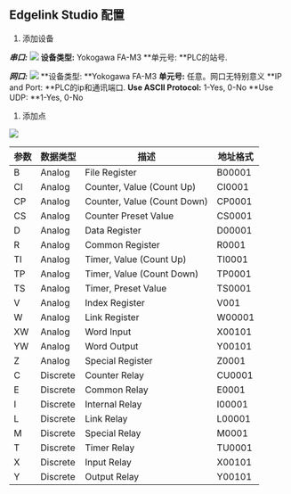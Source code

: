 ## Edgelink Studio 配置
1. 添加设备

**_串口:_**
![](https://cdn.nlark.com/yuque/0/2024/png/43815434/1714381448892-5b469a30-8470-4277-821a-56c1404b47a5.png#)
**设备类型:** Yokogawa FA-M3
**单元号: **PLC的站号.

**_网口:_**
![](https://cdn.nlark.com/yuque/0/2024/png/43815434/1714381449066-b1f28792-8bc5-456c-85f5-bdb43ca1a96b.png#)
**设备类型: **Yokogawa FA-M3
**单元号:** 任意。网口无特别意义
**IP and Port: **PLC的ip和通讯端口.
**Use ASCII Protocol:** 1-Yes, 0-No
**Use UDP: **1-Yes, 0-No


1. 添加点

![](https://cdn.nlark.com/yuque/0/2024/png/43815434/1714381449243-5f86899b-1885-4ee2-b630-74840873cb34.png#)

| **参数** | **数据类型** | **描述** | **地址格式** |
| --- | --- | --- | --- |
| B | Analog | File Register | B00001 |
| CI | Analog | Counter, Value (Count Up) | CI0001 |
| CP | Analog | Counter, Value (Count Down) | CP0001 |
| CS | Analog | Counter Preset Value | CS0001 |
| D | Analog | Data Register | D00001 |
| R | Analog | Common Register | R0001 |
| TI | Analog | Timer, Value (Count Up) | TI0001 |
| TP | Analog | Timer, Value (Count Down) | TP0001 |
| TS | Analog | Timer, Preset Value | TS0001 |
| V | Analog | Index Register | V001 |
| W | Analog | Link Register | W00001 |
| XW | Analog | Word Input | X00101 |
| YW | Analog | Word Output | Y00101 |
| Z | Analog | Special Register | Z0001 |
| C | Discrete | Counter Relay | CU0001 |
| E | Discrete | Common Relay | E0001 |
| I | Discrete | Internal Relay | I00001 |
| L | Discrete | Link Relay | L00001 |
| M | Discrete | Special Relay | M0001 |
| T | Discrete | Timer Relay | TU0001 |
| X | Discrete | Input Relay | X00101 |
| Y | Discrete | Output Relay | Y00101 |


